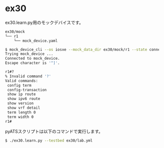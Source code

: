 # ex30

ex30.learn.py用のモックデバイスです。

```bash
ex30/mock
└── r1
    └── mock_device.yaml
```

```bash
$ mock_device_cli --os iosxe --mock_data_dir ex30/mock/r1 --state connect
Trying mock_device ...
Connected to mock_device.
Escape character is '^]'.

r1#?
% Invalid command '?'
Valid commands:
 config term
 config-transaction
 show ip route
 show ipv6 route
 show version
 show vrf detail
 term length 0
 term width 0
r1#
```

pyATSスクリプトは以下のコマンドで実行します。

```bash
$ ./ex30.learn.py --testbed ex30/lab.yml
```

